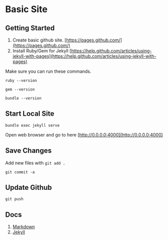 # Basic Site

## Getting Started

1. Create basic github site. [https://pages.github.com/](https://pages.github.com/)
2. Install Ruby/Gem for Jekyll [https://help.github.com/articles/using-jekyll-with-pages](https://help.github.com/articles/using-jekyll-with-pages)

Make sure you can run these commands.

`ruby --version`

`gem --version`

`bundle --version`


## Start Local Site

`bundle exec jekyll serve`


Open web browser and go to here [http://0.0.0.0:4000](http://0.0.0.0:4000)

## Save Changes

Add new files with `git add .`

`git commit -a`

## Update Github

`git push`

## Docs

1. [Markdown](http://daringfireball.net/projects/markdown/basics)
2. [Jekyll](http://jekyllrb.com/)
